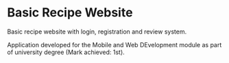 # Basic Recipe Website
Basic recipe website with login, registration and review system.

Application developed for the Mobile and Web DEvelopment module as part of university degree (Mark achieved: 1st).
